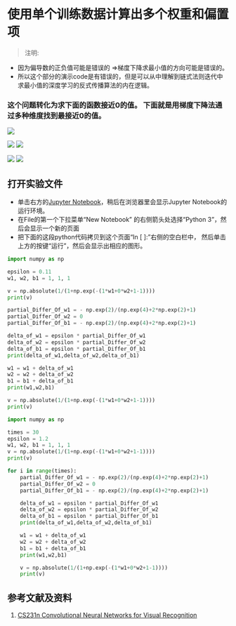 # 使用单个训练数据计算出多个权重和偏置项

> 注明:
>  
- 因为偏导数的正负值可能是错误的 =>梯度下降求最小值的方向可能是错误的。
- 所以这个部分的演示code是有错误的，但是可以从中理解到链式法则迭代中求最小值的深度学习的反式传播算法的内在逻辑。

### 这个问题转化为求下面的函数接近0的值。 下面就是用梯度下降法通过多种维度找到最接近0的值。

![](/images/深度学习/判断出特定点是否在特定圆的区域内/使用单个训练数据计算出多个权重和偏置项/1a1.jpg)

![](/images/深度学习/判断出特定点是否在特定圆的区域内/使用单个训练数据计算出多个权重和偏置项/2a1.jpg)
![](/images/深度学习/判断出特定点是否在特定圆的区域内/使用单个训练数据计算出多个权重和偏置项/2a2.jpg)

![](/images/深度学习/判断出特定点是否在特定圆的区域内/使用单个训练数据计算出多个权重和偏置项/3a1.jpg)
![](/images/深度学习/判断出特定点是否在特定圆的区域内/使用单个训练数据计算出多个权重和偏置项/4a1.jpg)

## 打开实验文件

- 单击右方的[Jupyter Notebook](https://mybinder.org/v2/gh/ipython/ipython-in-depth/master?filepath=binder/Index.ipynb)，稍后在浏览器里会显示Jupyter Notebook的运行环境。
- 在File的第一个下拉菜单“New Notebook” 的右侧箭头处选择“Python 3”，然后会显示一个新的页面
- 把下面的这段python代码拷贝到这个页面“In [ ]:”右侧的空白栏中， 然后单击上方的按键“运行”，然后会显示出相应的图形。

```python
import numpy as np

epsilon = 0.11
w1, w2, b1 = 1, 1, 1

v = np.absolute(1/(1+np.exp(-(1*w1+0*w2+1-1))))
print(v)

partial_Differ_Of_w1 = - np.exp(2)/(np.exp(4)+2*np.exp(2)+1) 
partial_Differ_Of_w2 = 0
partial_Differ_Of_b1 = - np.exp(2)/(np.exp(4)+2*np.exp(2)+1) 

delta_of_w1 = epsilon * partial_Differ_Of_w1
delta_of_w2 = epsilon * partial_Differ_Of_w2
delta_of_b1 = epsilon * partial_Differ_Of_b1 
print(delta_of_w1,delta_of_w2,delta_of_b1)

w1 = w1 + delta_of_w1
w2 = w2 + delta_of_w2
b1 = b1 + delta_of_b1
print(w1,w2,b1)

v = np.absolute(1/(1+np.exp(-(1*w1+0*w2+1-1))))
print(v)
```

```python
import numpy as np

times = 30
epsilon = 1.2
w1, w2, b1 = 1, 1, 1
v = np.absolute(1/(1+np.exp(-(1*w1+0*w2+1-1))))
print(v)

for i in range(times):
    partial_Differ_Of_w1 = - np.exp(2)/(np.exp(4)+2*np.exp(2)+1) 
    partial_Differ_Of_w2 = 0
    partial_Differ_Of_b1 = - np.exp(2)/(np.exp(4)+2*np.exp(2)+1) 

    delta_of_w1 = epsilon * partial_Differ_Of_w1
    delta_of_w2 = epsilon * partial_Differ_Of_w2
    delta_of_b1 = epsilon * partial_Differ_Of_b1 
    print(delta_of_w1,delta_of_w2,delta_of_b1)

    w1 = w1 + delta_of_w1
    w2 = w2 + delta_of_w2
    b1 = b1 + delta_of_b1
    print(w1,w2,b1)

    v = np.absolute(1/(1+np.exp(-(1*w1+0*w2+1-1))))
    print(v)
```

## 参考文献及资料

1. [CS231n Convolutional Neural Networks for Visual Recognition](https://cs231n.github.io/neural-networks-case-study/)
